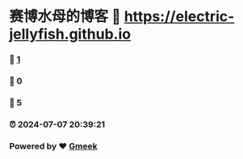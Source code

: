 # 赛博水母的博客 :link: https://electric-jellyfish.github.io 
### :page_facing_up: [1](https://electric-jellyfish.github.io/tag.html) 
### :speech_balloon: 0 
### :hibiscus: 5 
### :alarm_clock: 2024-07-07 20:39:21 
### Powered by :heart: [Gmeek](https://github.com/Meekdai/Gmeek)
